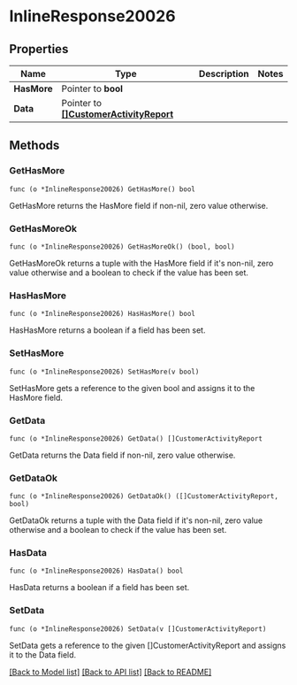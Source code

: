 # InlineResponse20026

## Properties

Name | Type | Description | Notes
------------ | ------------- | ------------- | -------------
**HasMore** | Pointer to **bool** |  | 
**Data** | Pointer to [**[]CustomerActivityReport**](CustomerActivityReport.md) |  | 

## Methods

### GetHasMore

`func (o *InlineResponse20026) GetHasMore() bool`

GetHasMore returns the HasMore field if non-nil, zero value otherwise.

### GetHasMoreOk

`func (o *InlineResponse20026) GetHasMoreOk() (bool, bool)`

GetHasMoreOk returns a tuple with the HasMore field if it's non-nil, zero value otherwise
and a boolean to check if the value has been set.

### HasHasMore

`func (o *InlineResponse20026) HasHasMore() bool`

HasHasMore returns a boolean if a field has been set.

### SetHasMore

`func (o *InlineResponse20026) SetHasMore(v bool)`

SetHasMore gets a reference to the given bool and assigns it to the HasMore field.

### GetData

`func (o *InlineResponse20026) GetData() []CustomerActivityReport`

GetData returns the Data field if non-nil, zero value otherwise.

### GetDataOk

`func (o *InlineResponse20026) GetDataOk() ([]CustomerActivityReport, bool)`

GetDataOk returns a tuple with the Data field if it's non-nil, zero value otherwise
and a boolean to check if the value has been set.

### HasData

`func (o *InlineResponse20026) HasData() bool`

HasData returns a boolean if a field has been set.

### SetData

`func (o *InlineResponse20026) SetData(v []CustomerActivityReport)`

SetData gets a reference to the given []CustomerActivityReport and assigns it to the Data field.


[[Back to Model list]](../README.md#documentation-for-models) [[Back to API list]](../README.md#documentation-for-api-endpoints) [[Back to README]](../README.md)


